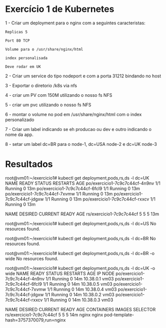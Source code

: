 # Exercício 1 de Kubernetes
1 - Criar um deployment para o nginx com a seguintes caracteristas:

    Replicas 5

    Port 80 TCP

    Volume para o /usr/share/nginx/html

    index personalisada

    Deve rodar em UK
2 - Criar um service do tipo nodeport e com a porta 31212 bindando no host

3 - Exportar o diretorio /k8s via nfs

4 - criar um PV com 150M utilizando o nosso fs NFS

5 - criar um pvc utilizando o nosso fs NFS

6 - montar o volume no pod em /usr/share/nginx/html com o index personalizado

7 - Criar um label indicando se eh producao ou dev e outro indicando o nome da app.

8 - setar um label dc=BR para o node-1, dc=USA node-2 e dc=UK node-3

# Resultados

root@vm01:~/exercicio1# kubectl get deployment,pods,rs,ds -l dc=UK
NAME                             READY     STATUS    RESTARTS   AGE
po/exercicio1-7c9c7c44cf-4n9nv   1/1       Running   0          13m
po/exercicio1-7c9c7c44cf-6fcl9   1/1       Running   0          13m
po/exercicio1-7c9c7c44cf-7xvmw   1/1       Running   0          13m
po/exercicio1-7c9c7c44cf-jdgxw   1/1       Running   0          13m
po/exercicio1-7c9c7c44cf-rxxcv   1/1       Running   0          13m

NAME                       DESIRED   CURRENT   READY     AGE
rs/exercicio1-7c9c7c44cf   5         5         5         13m

root@vm01:~/exercicio1# kubectl get deployment,pods,rs,ds -l dc=US
No resources found.

root@vm01:~/exercicio1# kubectl get deployment,pods,rs,ds -l dc=BR
No resources found.

root@vm01:~/exercicio1# kubectl get deployment,pods,rs,ds -l dc=BR -o wide
No resources found.

root@vm01:~/exercicio1# kubectl get deployment,pods,rs,ds -l dc=UK -o wide
NAME                             READY     STATUS    RESTARTS   AGE       IP          NODE
po/exercicio1-7c9c7c44cf-4n9nv   1/1       Running   0          14m       10.38.0.1   vm03
po/exercicio1-7c9c7c44cf-6fcl9   1/1       Running   0          14m       10.38.0.5   vm03
po/exercicio1-7c9c7c44cf-7xvmw   1/1       Running   0          14m       10.38.0.4   vm03
po/exercicio1-7c9c7c44cf-jdgxw   1/1       Running   0          14m       10.38.0.2   vm03
po/exercicio1-7c9c7c44cf-rxxcv   1/1       Running   0          14m       10.38.0.3   vm03

NAME                       DESIRED   CURRENT   READY     AGE       CONTAINERS   IMAGES    SELECTOR
rs/exercicio1-7c9c7c44cf   5         5         5         14m       nginx        nginx     pod-template-hash=3757370079,run=nginx

